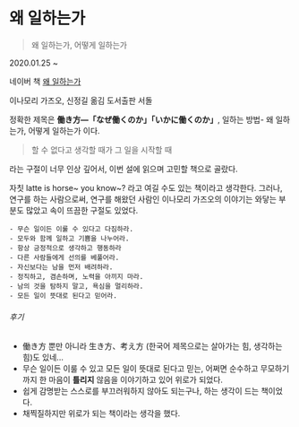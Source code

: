# 왜 일하는가

> 왜 일하는가, 어떻게 일하는가

2020.01.25 ~ 

네이버 책 [왜 일하는가](https://book.naver.com/bookdb/book_detail.nhn?bid=6247368) <br>

이나모리 가즈오, 신정길 옮김
도서출판 서돌

정확한 제목은 **働き方―「なぜ働くのか」「いかに働くのか」**, 일하는 방법- 왜 일하는가, 어떻게 일하는가 이다.

> 할 수 없다고 생각할 때가 그 일을 시작할 때

라는 구절이 너무 인상 깊어서, 이번 설에 읽으며 고민할 책으로 골랐다. 

자칫 latte is horse~ you know~? 라고 여길 수도 있는 책이라고 생각한다.
그러나, 연구를 하는 사람으로써, 연구를 해왔던 사람인 이나모리 가즈오의 이야기는 와닿는 부분도 많았고 속이 뜨끔한 구절도 있었다.

    - 무슨 일이든 이룰 수 있다고 다짐하라.
    - 모두와 함께 일하고 기쁨을 나누어라.
    - 항상 긍정적으로 생각하고 행동하라
    - 다른 사람들에게 선의를 베풀어라.
    - 자신보다는 남을 먼저 배려하라.
    - 정직하고, 겸손하며, 노력을 아끼지 마라.
    - 남의 것을 탐하지 말고, 욕심을 멀리하라.
    - 모든 일이 뜻대로 된다고 믿어라.


###### 후기
- 働き方 뿐만 아니라 生き方、考え方 (한국어 제목으로는 살아가는 힘, 생각하는 힘)도 있네... 
- 무슨 일이든 이룰 수 있고 모든 일이 뜻대로 된다고 믿는, 어쩌면 순수하고 무모하기까지 한 마음이 **틀리지** 않음을 이야기하고 있어 위로가 되었다.
- 쉽게 감명받는 스스로를 부끄러워하지 않아도 되는구나, 하는 생각이 드는 책이었다.
- 채찍질하지만 위로가 되는 책이라는 생각을 했다.
